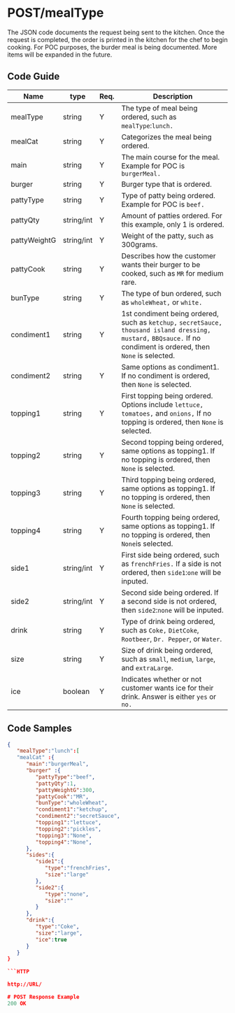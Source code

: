 # POST/mealType
The JSON code documents the request being sent to the kitchen.  Once the request is completed, the order is printed in the kitchen for the chef to begin cooking.
For POC purposes, the burder meal is being documented.
More items will be expanded in the future.

## Code Guide

Name | type | Req. | Description
---- | ----- | ----- | --------------------
mealType | string | Y |  The type of meal being ordered, such as ``mealType``:``lunch.``
mealCat | string  | Y | Categorizes the meal being ordered.
main | string  | Y | The main course for the meal. Example for POC is ``burgerMeal.`` 
burger | string  | Y | Burger type that is ordered. 
pattyType | string  | Y | Type of patty being ordered. Example for POC is ``beef.``
pattyQty | string/int  | Y | Amount of patties ordered. For this example, only 1 is ordered.
pattyWeightG | string/int  | Y | Weight of the patty, such as 300grams.
pattyCook | string  | Y | Describes how the customer wants their burger to be cooked, such as ``MR`` for medium rare.
bunType | string  | Y | The type of bun ordered, such as ``wholeWheat,`` or ``white.``
condiment1 | string  | Y | 1st condiment being ordered, such as ``ketchup,`` ``secretSauce,`` ``thousand island dressing,`` ``mustard,`` ``BBQsauce.`` If no condiment is ordered, then ``None`` is selected.
condiment2| string  | Y | Same options as condiment1. If no condiment is ordered, then ``None`` is selected.
topping1 | string  | Y | First topping being ordered. Options include ``lettuce,`` ``tomatoes,`` and ``onions,``  If no topping is ordered, then ``None`` is selected. 
topping2| string  | Y | Second topping being ordered, same options as topping1. If no topping is ordered, then ``None`` is selected.
topping3 | string  | Y | Third topping being ordered, same options as topping1.  If no topping is ordered, then ``None`` is selected.
topping4 | string  | Y | Fourth topping being ordered, same options as topping1.  If no topping is ordered, then ``None``is selected.
side1 | string/int  | Y | First side being ordered, such as ``frenchFries.`` If a side is not ordered, then ``side1``:``one`` will be inputed.
side2 | string/int  | Y | Second side being ordered.  If a second side is not ordered, then ``side2``:``none`` will be inputed.
drink | string | Y | Type of drink being ordered, such as ``Coke,`` ``DietCoke``, ``Rootbeer``, ``Dr. Pepper``, or  ``Water``. 
size| string | Y | Size of drink being ordered, such as ``small``, ``medium``, ``large``, and ``extraLarge``. 
ice | boolean| Y | Indicates whether or not customer wants ice for their drink. Answer is either ``yes`` or ``no.``  
         

## Code Samples
```JSON
{
   "mealType":"lunch":[
   "mealCat" :{
      "main":"burgerMeal",
      "burger" :{
         "pattyType":"beef",
         "pattyQty":1,
         "pattyWeightG":300,
         "pattyCook":"MR",
         "bunType":"wholeWheat",
         "condiment1":"ketchup",
         "condiment2":"secretSauce",
         "topping1":"lettuce",
         "topping2":"pickles",
         "topping3":"None",
         "topping4":"None",
      },
      "sides":{ 
         "side1":{ 
            "type":"frenchFries",
            "size":"large"
         },
         "side2":{
            "type":"none",
            "size":""
         }
      },
      "drink":{
         "type":"Coke",
         "size":"large",
         "ice":true
      }
   }
}

```HTTP

http://URL/

# POST Response Example
200 OK
